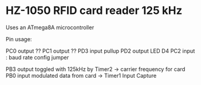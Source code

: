 HZ-1050 RFID card reader 125 kHz
====================================

Uses an ATmega8A microcontroller

Pin usage:

PC0 output    ??
PC1 output    ??
PD3 input pullup
PD2 output   LED D4
PC2 input : baud rate config jumper

PB3 output  toggled with 125kHz by Timer2 -> carrier frequency for card
PB0 input  modulated data from card  -> Timer1 Input Capture





